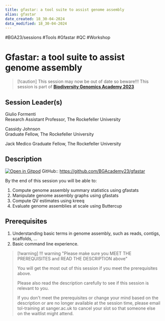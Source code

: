 ```yaml
---
title: gfastar: a tool suite to assist genome assembly
alias: gfastar
date_created: 18_30-04-2024
data_modified: 18_30-04-2024
---
```

#BGA23/sessions #Tools #Gfastar #QC #Workshop

# Gfastar: a tool suite to assist genome assembly

> [!caution] This session may now be out of date so beware!!!
> This session is part of [**Biodiversity Genomics Academy 2023**](https://BGA23.org)

## Session Leader(s)

Giulio Formenti  
Research Assistant Professor, The Rockefeller University

Cassidy Johnson  
Graduate Fellow, The Rockefeller University

Jack Medico
Graduate Fellow, The Rockefeller University

## Description
[![Open in Gitpod](https://gitpod.io/button/open-in-gitpod.svg)](https://gitpod.io/#https://github.com/BGAcademy23/gfastar)
GitHub:: https://github.com/BGAcademy23/gfastar

By the end of this session you will be able to:

1. Compute genome assembly summary statistics using gfastats
2. Manipulate genome assembly graphs using gfastats
3. Compute QV estimates using kreeq
4. Evaluate genome assemblies at scale using Buttercup

## Prerequisites

1. Understanding basic terms in genome assembly, such as reads, contigs, scaffolds, ...
2. Basic command line experience.

> [!warning] !!! warning "Please make sure you MEET THE PREREQUISITES and READ THE DESCRIPTION above"
> 
> You will get the most out of this session if you meet the prerequisites above.
> 
> Please also read the description carefully to see if this session is relevant to you.
> 
> If you don't meet the prerequisites or change your mind based on the description or are no longer available at the session time, please email tol-training at sanger.ac.uk to cancel your slot so that someone else on the waitlist might attend.
> 
